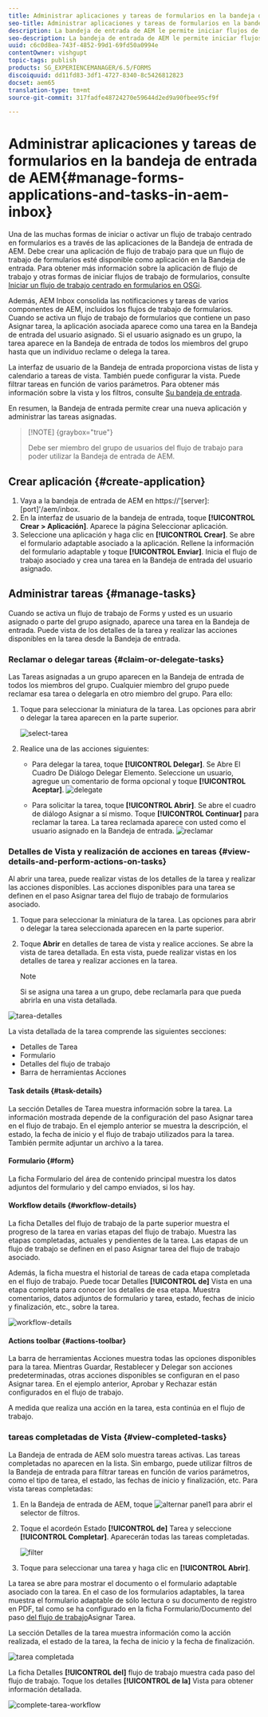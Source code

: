 ```yaml
---
title: Administrar aplicaciones y tareas de formularios en la bandeja de entrada de AEM
seo-title: Administrar aplicaciones y tareas de formularios en la bandeja de entrada de AEM
description: La bandeja de entrada de AEM le permite iniciar flujos de trabajo centrados en Forms mediante el envío de aplicaciones y la administración de tareas.
seo-description: La bandeja de entrada de AEM le permite iniciar flujos de trabajo centrados en Forms mediante el envío de aplicaciones y la administración de tareas.
uuid: c6c0d8ea-743f-4852-99d1-69fd50a0994e
contentOwner: vishgupt
topic-tags: publish
products: SG_EXPERIENCEMANAGER/6.5/FORMS
discoiquuid: dd11fd83-3df1-4727-8340-8c5426812823
docset: aem65
translation-type: tm+mt
source-git-commit: 317fadfe48724270e59644d2ed9a90fbee95cf9f

---
```



# Administrar aplicaciones y tareas de formularios en la bandeja de entrada de AEM{#manage-forms-applications-and-tasks-in-aem-inbox}

Una de las muchas formas de iniciar o activar un flujo de trabajo centrado en formularios es a través de las aplicaciones de la Bandeja de entrada de AEM. Debe crear una aplicación de flujo de trabajo para que un flujo de trabajo de formularios esté disponible como aplicación en la Bandeja de entrada. Para obtener más información sobre la aplicación de flujo de trabajo y otras formas de iniciar flujos de trabajo de formularios, consulte [Iniciar un flujo de trabajo centrado en formularios en OSGi](../../forms/using/aem-forms-workflow.md#launch).

Además, AEM Inbox consolida las notificaciones y tareas de varios componentes de AEM, incluidos los flujos de trabajo de formularios. Cuando se activa un flujo de trabajo de formularios que contiene un paso Asignar tarea, la aplicación asociada aparece como una tarea en la Bandeja de entrada del usuario asignado. Si el usuario asignado es un grupo, la tarea aparece en la Bandeja de entrada de todos los miembros del grupo hasta que un individuo reclame o delega la tarea.

La interfaz de usuario de la Bandeja de entrada proporciona vistas de lista y calendario a tareas de vista. También puede configurar la vista. Puede filtrar tareas en función de varios parámetros. Para obtener más información sobre la vista y los filtros, consulte [Su bandeja de entrada](/help/sites-authoring/inbox.md).

En resumen, la Bandeja de entrada permite crear una nueva aplicación y administrar las tareas asignadas.

>[!NOTE] {graybox=&quot;true&quot;}
>
>Debe ser miembro del grupo de usuarios del flujo de trabajo para poder utilizar la Bandeja de entrada de AEM.

## Crear aplicación {#create-application}

1. Vaya a la bandeja de entrada de AEM en https://&#39;[server]:[port]&#39;/aem/inbox.
1. En la interfaz de usuario de la bandeja de entrada, toque **[!UICONTROL Crear > Aplicación]**. Aparece la página Seleccionar aplicación.
1. Seleccione una aplicación y haga clic en **[!UICONTROL Crear]**. Se abre el formulario adaptable asociado a la aplicación. Rellene la información del formulario adaptable y toque **[!UICONTROL Enviar]**. Inicia el flujo de trabajo asociado y crea una tarea en la Bandeja de entrada del usuario asignado.

## Administrar tareas {#manage-tasks}

Cuando se activa un flujo de trabajo de Forms y usted es un usuario asignado o parte del grupo asignado, aparece una tarea en la Bandeja de entrada. Puede vista de los detalles de la tarea y realizar las acciones disponibles en la tarea desde la Bandeja de entrada.

### Reclamar o delegar tareas {#claim-or-delegate-tasks}

Las Tareas asignadas a un grupo aparecen en la Bandeja de entrada de todos los miembros del grupo. Cualquier miembro del grupo puede reclamar esa tarea o delegarla en otro miembro del grupo. Para ello:

1. Toque para seleccionar la miniatura de la tarea. Las opciones para abrir o delegar la tarea aparecen en la parte superior.

   ![select-tarea](assets/select-task.png)

1. Realice una de las acciones siguientes:

   * Para delegar la tarea, toque **[!UICONTROL Delegar]**. Se Abre El Cuadro De Diálogo Delegar Elemento. Seleccione un usuario, agregue un comentario de forma opcional y toque **[!UICONTROL Aceptar]**.
   ![delegate](assets/delegate.png)

   * Para solicitar la tarea, toque **[!UICONTROL Abrir]**. Se abre el cuadro de diálogo Asignar a sí mismo. Toque **[!UICONTROL Continuar]** para reclamar la tarea. La tarea reclamada aparece con usted como el usuario asignado en la Bandeja de entrada.
   ![reclamar](assets/claim.png)

### Detalles de Vista y realización de acciones en tareas {#view-details-and-perform-actions-on-tasks}

Al abrir una tarea, puede realizar vistas de los detalles de la tarea y realizar las acciones disponibles. Las acciones disponibles para una tarea se definen en el paso Asignar tarea del flujo de trabajo de formularios asociado.

1. Toque para seleccionar la miniatura de la tarea. Las opciones para abrir o delegar la tarea seleccionada aparecen en la parte superior.
1. Toque **Abrir** en detalles de tarea de vista y realice acciones. Se abre la vista de tarea detallada. En esta vista, puede realizar vistas en los detalles de tarea y realizar acciones en la tarea.

   >[!NOTE]
   >
   >Si se asigna una tarea a un grupo, debe reclamarla para que pueda abrirla en una vista detallada.

![tarea-detalles](assets/task-details.png)

La vista detallada de la tarea comprende las siguientes secciones:

* Detalles de Tarea
* Formulario 
* Detalles del flujo de trabajo
* Barra de herramientas Acciones

#### Task details {#task-details}

La sección Detalles de Tarea muestra información sobre la tarea. La información mostrada depende de la configuración del paso [](/help/sites-developing/workflows-step-ref.md) Asignar tarea en el flujo de trabajo. En el ejemplo anterior se muestra la descripción, el estado, la fecha de inicio y el flujo de trabajo utilizados para la tarea. También permite adjuntar un archivo a la tarea.

#### Formulario {#form}

La ficha Formulario del área de contenido principal muestra los datos adjuntos del formulario y del campo enviados, si los hay.

#### Workflow details {#workflow-details}

La ficha Detalles del flujo de trabajo de la parte superior muestra el progreso de la tarea en varias etapas del flujo de trabajo. Muestra las etapas completadas, actuales y pendientes de la tarea. Las etapas de un flujo de trabajo se definen en el paso [](/help/sites-developing/workflows-step-ref.md) Asignar tarea del flujo de trabajo asociado.

Además, la ficha muestra el historial de tareas de cada etapa completada en el flujo de trabajo. Puede tocar Detalles **[!UICONTROL de]** Vista en una etapa completa para conocer los detalles de esa etapa. Muestra comentarios, datos adjuntos de formulario y tarea, estado, fechas de inicio y finalización, etc., sobre la tarea.

![workflow-details](assets/workflow-details.png)

#### Actions toolbar {#actions-toolbar}

La barra de herramientas Acciones muestra todas las opciones disponibles para la tarea. Mientras Guardar, Restablecer y Delegar son acciones predeterminadas, otras acciones disponibles se configuran en el paso [](/help/sites-developing/workflows-step-ref.md)Asignar tarea. En el ejemplo anterior, Aprobar y Rechazar están configurados en el flujo de trabajo.

A medida que realiza una acción en la tarea, esta continúa en el flujo de trabajo.

### tareas completadas de Vista {#view-completed-tasks}

La Bandeja de entrada de AEM solo muestra tareas activas. Las tareas completadas no aparecen en la lista. Sin embargo, puede utilizar filtros de la Bandeja de entrada para filtrar tareas en función de varios parámetros, como el tipo de tarea, el estado, las fechas de inicio y finalización, etc. Para vista tareas completadas:

1. En la Bandeja de entrada de AEM, toque ![alternar panel1](assets/toggle-side-panel1.png) para abrir el selector de filtros.
1. Toque el acordeón Estado **[!UICONTROL de]** Tarea y seleccione **[!UICONTROL Completar]**. Aparecerán todas las tareas completadas.

   ![filter](assets/filter.png)

1. Toque para seleccionar una tarea y haga clic en **[!UICONTROL Abrir]**.

La tarea se abre para mostrar el documento o el formulario adaptable asociado con la tarea. En el caso de los formularios adaptables, la tarea muestra el formulario adaptable de sólo lectura o su documento de registro en PDF, tal como se ha configurado en la ficha Formulario/Documento del paso [del flujo de trabajo](/help/sites-developing/workflows-step-ref.md)Asignar Tarea.

La sección Detalles de la tarea muestra información como la acción realizada, el estado de la tarea, la fecha de inicio y la fecha de finalización.

![tarea completada](assets/completed-task.png)

La ficha Detalles **[!UICONTROL del]** flujo de trabajo muestra cada paso del flujo de trabajo. Toque los detalles **[!UICONTROL de la]** Vista para obtener información detallada.

![complete-tarea-workflow](assets/completed-task-workflow.png)

